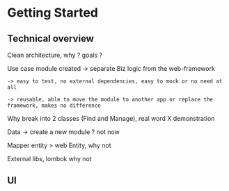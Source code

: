 # Getting Started

## Technical overview

Clean architecture, why ? goals ?

Use case module created -> separate Biz logic from the web-framework

    -> easy to test, no external dependencies, easy to mock or no need at all

    -> reusable, able to move the module to another app or replace the framework, makes no difference
Why break into 2 classes (Find and Manage), real word X demonstration

Data -> create a new module ? not now

Mapper entity > web Entity, why not

External libs, lombok why not
## UI



